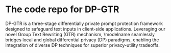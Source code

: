 # The code repo for DP-GTR 
DP-GTR is a three-stage differentially private prompt protection framework designed to safeguard text inputs in client-side applications. Leveraging our novel Group Text Rewriting (GTR) mechanism, \modelname seamlessly bridges local and global differential privacy (DP) paradigms, enabling the integration of diverse DP techniques for superior privacy-utility tradeoffs.
